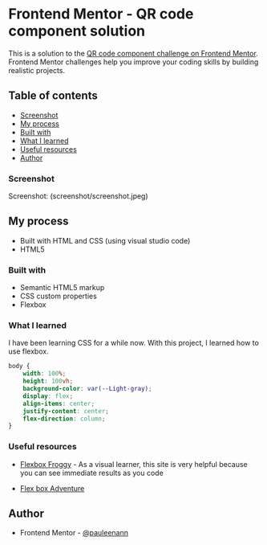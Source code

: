 # Frontend Mentor - QR code component solution

This is a solution to the [QR code component challenge on Frontend Mentor](https://www.frontendmentor.io/challenges/qr-code-component-iux_sIO_H). Frontend Mentor challenges help you improve your coding skills by building realistic projects. 

## Table of contents

  - [Screenshot](#screenshot)
  - [My process](#my-process)
  - [Built with](#built-with)
  - [What I learned](#what-i-learned)
  - [Useful resources](#useful-resources)
- [Author](#author)


### Screenshot

Screenshot: (screenshot/screenshot.jpeg)

## My process
- Built with HTML and CSS (using visual studio code)
- HTML5

### Built with

- Semantic HTML5 markup
- CSS custom properties
- Flexbox

### What I learned

I have been learning CSS for a while now. With this project, I learned how to use flexbox.

```css
body {
    width: 100%;
    height: 100vh;
    background-color: var(--Light-gray);
    display: flex;
    align-items: center;
    justify-content: center;
    flex-direction: column;
}
```

### Useful resources

- [Flexbox Froggy](https://flexboxfroggy.com/) - As a visual learner, this site is very helpful because you can see immediate results as you code

- [Flex box Adventure](https://codingfantasy.com/games/flexboxadventure) 

## Author

- Frontend Mentor - [@pauleenann](https://www.frontendmentor.io/profile/pauleenann)
